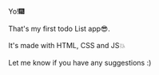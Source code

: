 Yo!🎆</br></br>
That's my first todo List app😎.</br></br>
It's made with HTML, CSS and JS💥</br></br>
Let me know if you have any suggestions :)
